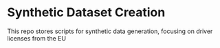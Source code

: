 # Synthetic Dataset Creation
This repo stores scripts for synthetic data generation, focusing on driver licenses from the EU
